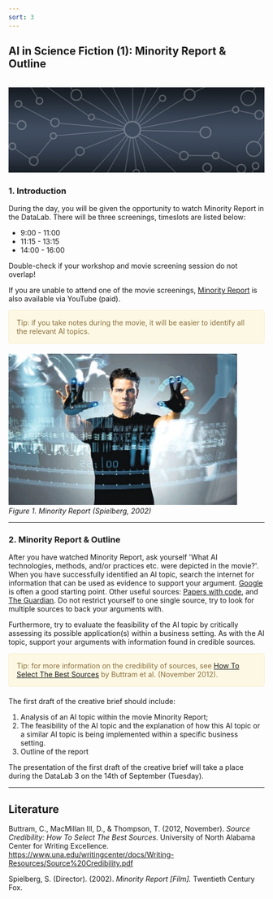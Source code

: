 ```yaml
---
sort: 3
---
```


## __AI in Science Fiction (1): Minority Report & Outline__
\
<img src="./images/datalab_banner.jpg" alt="Books banner" width="600"/>

### 1. Introduction

During the day, you will be given the opportunity to watch Minority Report in the DataLab. There will be three screenings, timeslots are listed below:

- 9:00 - 11:00
- 11:15 - 13:15
- 14:00 - 16:00

Double-check if your workshop and movie screening session do not overlap!

If you are unable to attend one of the movie screenings, [Minority Report]( https://www.youtube.com/watch?v=msjM96zhles) is also available via YouTube (paid).

<div style="padding: 15px; border: 1px solid transparent; border-color: transparent; margin-bottom: 20px; border-radius: 4px; color: #8a6d3b;; background-color: #fcf8e3; border-color: #faebcc;">
Tip: if you take notes during the movie, it will be easier to identify all the relevant AI topics.
</div>

<img src="./images/minority_report.jpg" alt="Minority Report" width="450"/> \
*Figure 1. Minority Report (Spielberg, 2002)*

***

### 2. Minority Report & Outline

After you have watched Minority Report, ask yourself 'What AI technologies, methods, and/or practices etc. were depicted in the movie?'. When you have successfully identified an AI topic, search the internet for information that can be used as evidence to support your argument. [Google](https://www.google.com/) is often a good starting point. Other useful sources: [Papers with code](https://paperswithcode.com/), and [The Guardian](https://www.theguardian.com/international). Do not restrict yourself to one single source, try to look for multiple sources to back your arguments with.

Furthermore, try to evaluate the feasibility of the AI topic by critically assessing its possible application(s) within a business setting. As with the AI topic, support your arguments with information found in credible sources.

<div style="padding: 15px; border: 1px solid transparent; border-color: transparent; margin-bottom: 20px; border-radius: 4px; color: #8a6d3b;; background-color: #fcf8e3; border-color: #faebcc;">
Tip: for more information on the credibility of sources, see <a href="./documents/source_credibility.pdf">How To Select The Best Sources</a> by Buttram et al. (November 2012).
</div>   

The first draft of the creative brief should include:

1. Analysis of an AI topic within the movie Minority Report;
2. The feasibility of the AI topic and the explanation of how this AI topic or a similar AI topic is being implemented within a specific business setting.
3. Outline of the report

The presentation of the first draft of the creative brief will take a place during the DataLab 3 on the 14th of September (Tuesday).

***

## __Literature__

Buttram, C., MacMillan III, D., & Thompson, T. (2012, November).
*Source Credibility: How To Select The Best Sources.* University of North Alabama Center for Writing Excellence. https://www.una.edu/writingcenter/docs/Writing-Resources/Source%20Credibility.pdf

Spielberg, S. (Director). (2002). *Minority Report [Film].* Twentieth Century Fox.  
